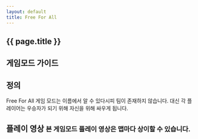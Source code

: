 ```yaml
---
layout: default
title: Free For All
---
```


<section class="banner">
    <div class="container">
        <div class="content">
            <h1 class="title">{{ page.title }}</h1>
            <h2 class="subtitle">게임모드 가이드</h2>
        </div>
    </div>
</section>
<section class="content">
    <div class="container">
        <h2>정의</h2>
        <p>Free For All 게임 모드는 이름에서 알 수 있다시피 팀이 존재하지 않습니다. 대신 각 플레이어는 우승자가 되기 위해 자신을 위해 싸우게 됩니다.</p>
        <h2>플레이 영상 <small>본 게임모드 플레이 영상은 맵마다 상이할 수 있습니다.</small></h2>
    </div>
</section>
